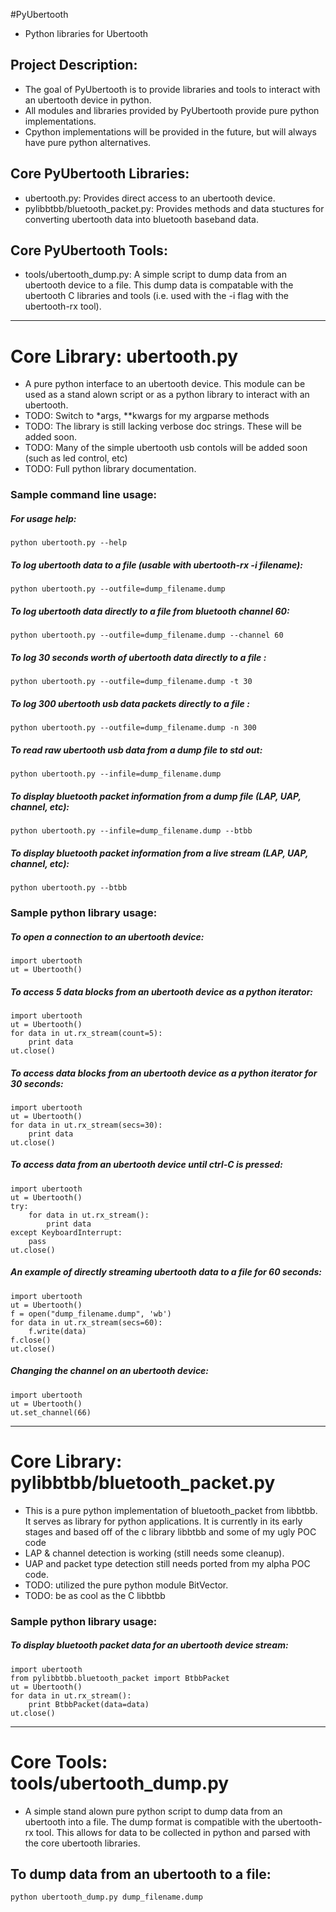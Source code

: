 #PyUbertooth
* Python libraries for Ubertooth

## Project Description:
* The goal of PyUbertooth is to provide libraries and tools to interact with an ubertooth device in python.
* All modules and libraries provided by PyUbertooth provide pure python implementations.
* Cpython implementations will be provided in the future, but will always have pure python alternatives.

## Core PyUbertooth Libraries:
* ubertooth.py: Provides direct access to an ubertooth device.
* pylibbtbb/bluetooth_packet.py: Provides methods and data stuctures for converting ubertooth data into bluetooth baseband data.

## Core PyUbertooth Tools:
* tools/ubertooth_dump.py: A simple script to dump data from an ubertooth device to a file.  This dump data is compatable with the ubertooth C libraries and tools (i.e. used with the -i flag with the ubertooth-rx tool).

-------------------------------

# Core Library: ubertooth.py
* A pure python interface to an ubertooth device.  This module can be used as a stand alown script or as a python library to interact with an ubertooth.
* TODO: Switch to \*args, \*\*kwargs for my argparse methods
* TODO: The library is still lacking verbose doc strings.  These will be added soon.
* TODO: Many of the simple ubertooth usb contols will be added soon (such as led control, etc)
* TODO: Full python library documentation.

### Sample command line usage:
##### For usage help:
    python ubertooth.py --help

##### To log ubertooth data to a file (usable with ubertooth-rx -i filename):
    python ubertooth.py --outfile=dump_filename.dump

##### To log ubertooth data directly to a file from bluetooth channel 60:
    python ubertooth.py --outfile=dump_filename.dump --channel 60

##### To log 30 seconds worth of ubertooth data directly to a file :
    python ubertooth.py --outfile=dump_filename.dump -t 30

##### To log 300 ubertooth usb data packets directly to a file :
    python ubertooth.py --outfile=dump_filename.dump -n 300

##### To read raw ubertooth usb data from a dump file to std out:
    python ubertooth.py --infile=dump_filename.dump

##### To display bluetooth packet information from a dump file (LAP, UAP, channel, etc):
    python ubertooth.py --infile=dump_filename.dump --btbb

##### To display bluetooth packet information from a live stream (LAP, UAP, channel, etc):
    python ubertooth.py --btbb

### Sample python library usage:
##### To open a connection to an ubertooth device:
    import ubertooth
    ut = Ubertooth()

##### To access 5 data blocks from an ubertooth device as a python iterator:
    import ubertooth
    ut = Ubertooth()
    for data in ut.rx_stream(count=5):
        print data
    ut.close()

##### To access data blocks from an ubertooth device as a python iterator for 30 seconds:
    import ubertooth
    ut = Ubertooth()
    for data in ut.rx_stream(secs=30):
        print data
    ut.close()

##### To access data from an ubertooth device until ctrl-C is pressed:
    import ubertooth
    ut = Ubertooth()
    try:
        for data in ut.rx_stream():
            print data
    except KeyboardInterrupt:
        pass
    ut.close()

##### An example of directly streaming ubertooth data to a file for 60 seconds:
    import ubertooth
    ut = Ubertooth()
    f = open("dump_filename.dump", 'wb')
    for data in ut.rx_stream(secs=60):
        f.write(data)
    f.close()
    ut.close()

##### Changing the channel on an ubertooth device:
    import ubertooth
    ut = Ubertooth()
    ut.set_channel(66)

--------------------------

# Core Library: pylibbtbb/bluetooth_packet.py
* This is a pure python implementation of bluetooth_packet from libbtbb.  It serves as library for python applications.  It is currently in its early stages and based off of the c library libbtbb and some of my ugly POC code 
* LAP & channel detection is working (still needs some cleanup).
* UAP and packet type detection still needs ported from my alpha POC code.
* TODO: utilized the pure python module BitVector.
* TODO: be as cool as the C libbtbb

### Sample python library usage:
##### To display bluetooth packet data for an ubertooth device stream:    
    import ubertooth
    from pylibbtbb.bluetooth_packet import BtbbPacket
    ut = Ubertooth()
    for data in ut.rx_stream():
        print BtbbPacket(data=data)
    ut.close()

----------------------------

# Core Tools: tools/ubertooth_dump.py
* A simple stand alown pure python script to dump data from an ubertooth into a file.  The dump format is compatible with the ubertooth-rx tool.  This allows for data to be collected in python and parsed with the core ubertooth libraries.

## To dump data from an ubertooth to a file:
    python ubertooth_dump.py dump_filename.dump
